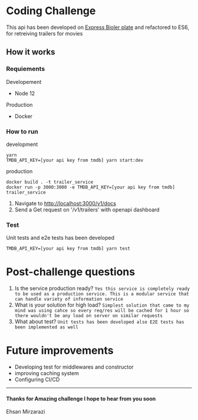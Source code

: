 Coding Challenge
===================
This api has been developed on [Express Bioler plate](https://github.com/hagopj13/node-express-boilerplate) and refactored to ES6, for retreiving trailers for movies
## How it works
### Requiements
Developement
* Node 12

Production
* Docker

### How to run
development
```
yarn
TMDB_API_KEY=[your api key from tmdb] yarn start:dev
```
production
```
docker build . -t trailer_service
docker run -p 3000:3000 -e TMDB_API_KEY=[your api key from tmdb] trailer_service
```

1. Navigate to [http://localhost:3000/v1/docs](http://localhost:3000/v1/docs)
2. Send a Get request on '/v1/trailers' with openapi dashboard

### Test
Unit tests and e2e tests has been developed
```
TMDB_API_KEY=[your api key from tmdb] yarn test
```


# Post-challenge questions

1. Is the service production ready?
```Yes this service is completely ready to be used as a production service. This is a modular service that can handle variety of information service```
2. What is your solution for high load?
```Simplest solution that came to my mind was using cahce so every req/res will be cached for 1 hour so there wouldn't be any load on server on similar requests```
3. What about test?
```Unit tests has been developed also E2E tests has been implemented as well```

# Future improvements
* Developing test for middlewares and constructor
* improving caching system
* Configuring CI/CD

----------

#### Thanks for Amazing challenge I hope to hear from you soon

Ehsan Mirzarazi
